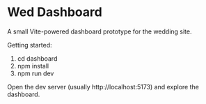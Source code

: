 # Wed Dashboard

A small Vite-powered dashboard prototype for the wedding site.

Getting started:

1. cd dashboard
2. npm install
3. npm run dev

Open the dev server (usually http://localhost:5173) and explore the dashboard.
